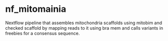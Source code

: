 # nf_mitomainia
Nextflow pipeline that assembles mitochondria scaffolds using mitobim and checked scaffold by mapping reads to it using bra mem and calls variants in freebies for a consensus sequence. 
